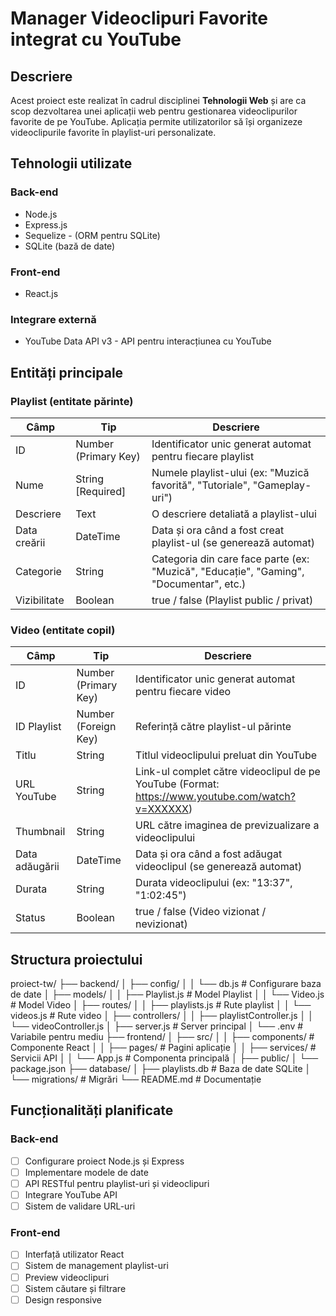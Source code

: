 # Manager Videoclipuri Favorite integrat cu YouTube

## Descriere
Acest proiect este realizat în cadrul disciplinei **Tehnologii Web** și are ca scop dezvoltarea unei aplicații web pentru gestionarea videoclipurilor favorite de pe YouTube. Aplicația permite utilizatorilor să își organizeze videoclipurile favorite în playlist-uri personalizate.

## Tehnologii utilizate

### Back-end
- Node.js
- Express.js
- Sequelize - (ORM pentru SQLite)
- SQLite (bază de date)

### Front-end
- React.js

### Integrare externă
- YouTube Data API v3 - API pentru interacțiunea cu YouTube

## Entități principale

### Playlist (entitate părinte)
| Câmp | Tip | Descriere |
|------|-----|-----------|
| ID | Number (Primary Key) | Identificator unic generat automat pentru fiecare playlist |
| Nume | String [Required] | Numele playlist-ului (ex: "Muzică favorită", "Tutoriale", "Gameplay-uri") |
| Descriere | Text | O descriere detaliată a playlist-ului |
| Data creării | DateTime | Data și ora când a fost creat playlist-ul (se generează automat) |
| Categorie | String | Categoria din care face parte (ex: "Muzică", "Educație", "Gaming", "Documentar", etc.) |
| Vizibilitate | Boolean | true / false (Playlist public / privat) |

### Video (entitate copil)
| Câmp | Tip | Descriere |
|------|-----|-----------|
| ID | Number (Primary Key) | Identificator unic generat automat pentru fiecare video |
| ID Playlist | Number (Foreign Key) | Referință către playlist-ul părinte |
| Titlu | String | Titlul videoclipului preluat din YouTube |
| URL YouTube | String | Link-ul complet către videoclipul de pe YouTube (Format: https://www.youtube.com/watch?v=XXXXXX) |
| Thumbnail | String | URL către imaginea de previzualizare a videoclipului |
| Data adăugării | DateTime | Data și ora când a fost adăugat videoclipul (se generează automat) |
| Durata | String | Durata videoclipului (ex: "13:37", "1:02:45") |
| Status | Boolean | true / false (Video vizionat / nevizionat) |

## Structura proiectului
proiect-tw/
├── backend/
│   ├── config/
│   │   └── db.js           # Configurare baza de date
│   ├── models/
│   │   ├── Playlist.js     # Model Playlist
│   │   └── Video.js        # Model Video
│   ├── routes/
│   │   ├── playlists.js    # Rute playlist
│   │   └── videos.js       # Rute video
│   ├── controllers/
│   │   ├── playlistController.js
│   │   └── videoController.js
│   ├── server.js           # Server principal
│   └── .env                # Variabile pentru mediu
├── frontend/
│   ├── src/
│   │   ├── components/     # Componente React
│   │   ├── pages/         # Pagini aplicație
│   │   ├── services/      # Servicii API
│   │   └── App.js         # Componenta principală
│   ├── public/
│   └── package.json
├── database/
│   ├── playlists.db       # Baza de date SQLite
│   └── migrations/        # Migrări
└── README.md              # Documentație

## Funcționalități planificate

### Back-end
- [ ] Configurare proiect Node.js și Express
- [ ] Implementare modele de date
- [ ] API RESTful pentru playlist-uri și videoclipuri
- [ ] Integrare YouTube API
- [ ] Sistem de validare URL-uri

### Front-end
- [ ] Interfață utilizator React
- [ ] Sistem de management playlist-uri
- [ ] Preview videoclipuri
- [ ] Sistem căutare și filtrare
- [ ] Design responsive